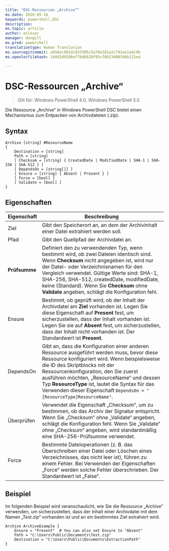 ```yaml
---
title: "DSC-Ressourcen „Archive“"
ms.date: 2016-05-16
keywords: powershell,DSC
description: 
ms.topic: article
author: eslesar
manager: dongill
ms.prod: powershell
translationtype: Human Translation
ms.sourcegitcommit: a656ec981dc03fd95c5e70e2d1a2c741ee1adc9b
ms.openlocfilehash: 1d4d2d9106ef76d6628f93cf86234807dbb121ed

---
```


# DSC-Ressourcen „Archive“

> Gilt für: Windows PowerShell 4.0, Windows PowerShell 5.0

Die Ressource „Archive“ in Windows PowerShell DSC bietet einen Mechanismus zum Entpacken von Archivdateien (.zip).

## Syntax 
```MOF
Archive [string] #ResourceName
{
    Destination = [string]
    Path = [string]
    [ Checksum = [string] { CreatedDate | ModifiedDate | SHA-1 | SHA-256 | SHA-512 } ]
    [ DependsOn = [string[]] ]
    [ Ensure = [string] { Absent | Present } ]
    [ Force = [bool] ]
    [ Validate = [bool] ]
}
```

## Eigenschaften

|  Eigenschaft  |  Beschreibung   | 
|---|---| 
| Ziel| Gibt den Speicherort an, an dem der Archivinhalt einer Datei extrahiert werden soll.| 
| Pfad| Gibt den Quellpfad der Archivdatei an.| 
| __Prüfsumme__| Definiert den zu verwendenden Typ, wenn bestimmt wird, ob zwei Dateien identisch sind. Wenn __Checksum__ nicht angegeben ist, wird nur der Datei- oder Verzeichnisnamen für den Vergleich verwendet. Gültige Werte sind: SHA-1, SHA-256, SHA-512, createdDate, modifiedDate, keine (Standard). Wenn Sie __Checksum__ ohne __Validate__ angeben, schlägt die Konfiguration fehl.| 
| Ensure| Bestimmt, ob geprüft wird, ob der Inhalt der Archivdatei am __Ziel__ vorhanden ist. Legen Sie diese Eigenschaft auf __Present__ fest, um sicherzustellen, dass der Inhalt vorhanden ist. Legen Sie sie auf __Absent__ fest, um sicherzustellen, dass der Inhalt nicht vorhanden ist. Der Standardwert ist __Present__.| 
| DependsOn | Gibt an, dass die Konfiguration einer anderen Ressource ausgeführt werden muss, bevor diese Ressource konfiguriert wird. Wenn beispielsweise die ID des Skriptblocks mit der Ressourcenkonfiguration, den Sie zuerst ausführen möchten, „ResourceName“ und dessen Typ __ResourceType__ ist, lautet die Syntax für das Verwenden dieser Eigenschaft `DependsOn = "[ResourceType]ResourceName"`.| 
| Überprüfen| Verwendet die Eigenschaft „Checksum“, um zu bestimmen, ob das Archiv der Signatur entspricht. Wenn Sie „Checksum“ ohne „Validate“ angeben, schlägt die Konfiguration fehl. Wenn Sie „Validate“ ohne „Checksum“ angeben, wird standardmäßig eine SHA-256-Prüfsumme verwendet.| 
| Force| Bestimmte Dateioperationen (z. B. das Überschreiben einer Datei oder Löschen eines Verzeichnisses, das nicht leer ist), führen zu einem Fehler. Bei Verwenden der Eigenschaften „Force“ werden solche Fehler überschrieben. Der Standardwert ist „False“.| 

## Beispiel

Im folgenden Beispiel wird veranschaulicht, wie Sie die Ressource „Archive“ verwenden, um sicherzustellen, dass der Inhalt einer Archivdatei mit dem Namen „Test.zip“ vorhanden ist und an ein bestimmtes Ziel extrahiert wird.

```
Archive ArchiveExample {
    Ensure = "Present"  # You can also set Ensure to "Absent"
    Path = "C:\Users\Public\Documents\Test.zip"
    Destination = "C:\Users\Public\Documents\ExtractionPath"
} 
```




<!--HONumber=Oct16_HO1-->


